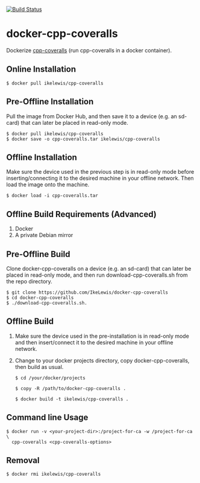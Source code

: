 [![Build Status](https://travis-ci.org/IkeLewis/docker-cpp-coveralls.svg?branch=master)](https://travis-ci.org/IkeLewis/docker-cpp-coveralls)

docker-cpp-coveralls
====================

Dockerize [cpp-coveralls](https://github.com/eddyxu/cpp-coveralls)
(run cpp-coveralls in a docker container).

Online Installation
-------------------

```
$ docker pull ikelewis/cpp-coveralls
```

Pre-Offline Installation
------------------------

Pull the image from Docker Hub, and then save it to a device
(e.g. an sd-card) that can later be placed in read-only mode.

```
$ docker pull ikelewis/cpp-coveralls
$ docker save -o cpp-coveralls.tar ikelewis/cpp-coveralls
```

Offline Installation
--------------------

Make sure the device used in the previous step is in read-only mode
before inserting/connecting it to the desired machine in your offline
network.  Then load the image onto the machine.

```
$ docker load -i cpp-coveralls.tar
```

Offline Build Requirements (Advanced)
-------------------------------------

1) Docker
2) A private Debian mirror

Pre-Offline Build
-----------------

Clone docker-cpp-coveralls on a device (e.g. an sd-card) that can
later be placed in read-only mode, and then run
download-cpp-coveralls.sh from the repo directory.

```
$ git clone https://github.com/IkeLewis/docker-cpp-coveralls
$ cd docker-cpp-coveralls
$ ./download-cpp-coveralls.sh.
```

Offline Build
-------------

1) Make sure the device used in the pre-installation is in read-only
   mode and then insert/connect it to the desired machine in your
   offline network.

2) Change to your docker projects directory, copy
   docker-cpp-coveralls, then build as usual.

   ```
   $ cd /your/docker/projects

   $ copy -R /path/to/docker-cpp-coveralls .

   $ docker build -t ikelewis/cpp-coveralls .
   ```

Command line Usage
------------------

```
$ docker run -v <your-project-dir>:/project-for-ca -w /project-for-ca \
  cpp-coveralls <cpp-coveralls-options>
```

Removal
-------

```
$ docker rmi ikelewis/cpp-coveralls
```